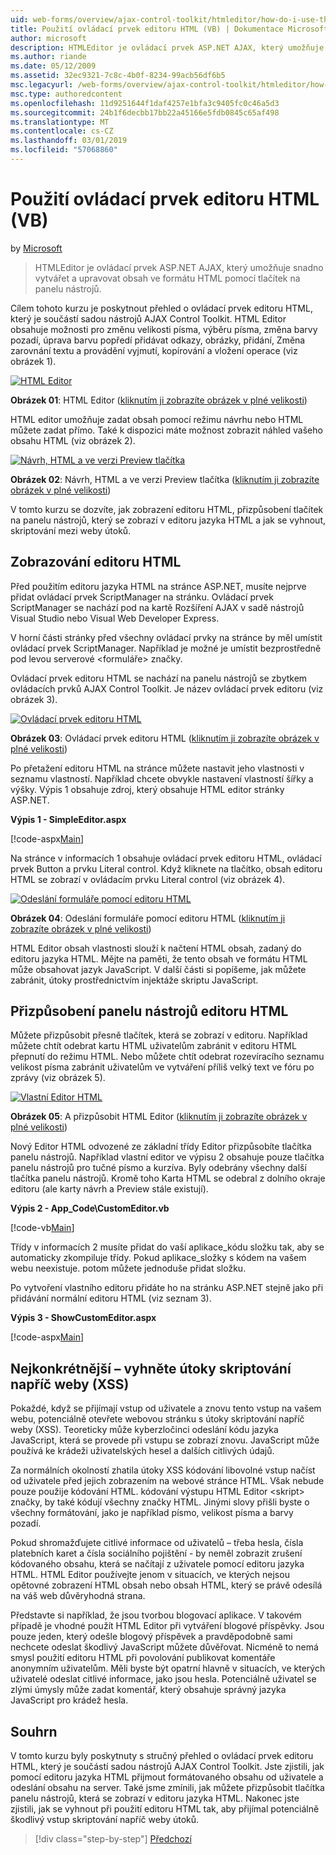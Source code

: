 ```yaml
---
uid: web-forms/overview/ajax-control-toolkit/htmleditor/how-do-i-use-the-html-editor-control-vb
title: Použití ovládací prvek editoru HTML (VB) | Dokumentace Microsoftu
author: microsoft
description: HTMLEditor je ovládací prvek ASP.NET AJAX, který umožňuje snadno vytvářet a upravovat obsah ve formátu HTML pomocí tlačítek na panelu nástrojů.
ms.author: riande
ms.date: 05/12/2009
ms.assetid: 32ec9321-7c8c-4b0f-8234-99acb56df6b5
msc.legacyurl: /web-forms/overview/ajax-control-toolkit/htmleditor/how-do-i-use-the-html-editor-control-vb
msc.type: authoredcontent
ms.openlocfilehash: 11d9251644f1daf4257e1bfa3c9405fc0c46a5d3
ms.sourcegitcommit: 24b1f6decbb17bb22a45166e5fdb0845c65af498
ms.translationtype: MT
ms.contentlocale: cs-CZ
ms.lasthandoff: 03/01/2019
ms.locfileid: "57068860"
---
```

<a name="how-do-i-use-the-html-editor-control-vb"></a>Použití ovládací prvek editoru HTML (VB)
====================
by [Microsoft](https://github.com/microsoft)

> HTMLEditor je ovládací prvek ASP.NET AJAX, který umožňuje snadno vytvářet a upravovat obsah ve formátu HTML pomocí tlačítek na panelu nástrojů.


Cílem tohoto kurzu je poskytnout přehled o ovládací prvek editoru HTML, který je součástí sadou nástrojů AJAX Control Toolkit. HTML Editor obsahuje možnosti pro změnu velikosti písma, výběru písma, změna barvy pozadí, úprava barvu popředí přidávat odkazy, obrázky, přidání, Změna zarovnání textu a provádění vyjmutí, kopírování a vložení operace (viz obrázek 1).


[![HTML Editor](how-do-i-use-the-html-editor-control-vb/_static/image1.jpg)](how-do-i-use-the-html-editor-control-vb/_static/image1.png)

**Obrázek 01**: HTML Editor ([kliknutím ji zobrazíte obrázek v plné velikosti](how-do-i-use-the-html-editor-control-vb/_static/image2.png))


HTML editor umožňuje zadat obsah pomocí režimu návrhu nebo HTML můžete zadat přímo. Také k dispozici máte možnost zobrazit náhled vašeho obsahu HTML (viz obrázek 2).


[![Návrh, HTML a ve verzi Preview tlačítka](how-do-i-use-the-html-editor-control-vb/_static/image2.jpg)](how-do-i-use-the-html-editor-control-vb/_static/image3.png)

**Obrázek 02**: Návrh, HTML a ve verzi Preview tlačítka ([kliknutím ji zobrazíte obrázek v plné velikosti](how-do-i-use-the-html-editor-control-vb/_static/image4.png))


V tomto kurzu se dozvíte, jak zobrazení editoru HTML, přizpůsobení tlačítek na panelu nástrojů, který se zobrazí v editoru jazyka HTML a jak se vyhnout, skriptování mezi weby útoků.

## <a name="displaying-the-html-editor"></a>Zobrazování editoru HTML

Před použitím editoru jazyka HTML na stránce ASP.NET, musíte nejprve přidat ovládací prvek ScriptManager na stránku. Ovládací prvek ScriptManager se nachází pod na kartě Rozšíření AJAX v sadě nástrojů Visual Studio nebo Visual Web Developer Express.

V horní části stránky před všechny ovládací prvky na stránce by měl umístit ovládací prvek ScriptManager. Například je možné je umístit bezprostředně pod levou serverové &lt;formuláře&gt; značky.

Ovládací prvek editoru HTML se nachází na panelu nástrojů se zbytkem ovládacích prvků AJAX Control Toolkit. Je název ovládací prvek editoru (viz obrázek 3).


[![Ovládací prvek editoru HTML](how-do-i-use-the-html-editor-control-vb/_static/image3.jpg)](how-do-i-use-the-html-editor-control-vb/_static/image5.png)

**Obrázek 03**: Ovládací prvek editoru HTML ([kliknutím ji zobrazíte obrázek v plné velikosti](how-do-i-use-the-html-editor-control-vb/_static/image6.png))


Po přetažení editoru HTML na stránce můžete nastavit jeho vlastnosti v seznamu vlastností. Například chcete obvykle nastavení vlastností šířky a výšky. Výpis 1 obsahuje zdroj, který obsahuje HTML editor stránky ASP.NET.

**Výpis 1 - SimpleEditor.aspx**

[!code-aspx[Main](how-do-i-use-the-html-editor-control-vb/samples/sample1.aspx)]

Na stránce v informacích 1 obsahuje ovládací prvek editoru HTML, ovládací prvek Button a prvku Literal control. Když kliknete na tlačítko, obsah editoru HTML se zobrazí v ovládacím prvku Literal control (viz obrázek 4).


[![Odeslání formuláře pomocí editoru HTML](how-do-i-use-the-html-editor-control-vb/_static/image4.jpg)](how-do-i-use-the-html-editor-control-vb/_static/image7.png)

**Obrázek 04**: Odeslání formuláře pomocí editoru HTML ([kliknutím ji zobrazíte obrázek v plné velikosti](how-do-i-use-the-html-editor-control-vb/_static/image8.png))


HTML Editor obsah vlastnosti slouží k načtení HTML obsah, zadaný do editoru jazyka HTML. Mějte na paměti, že tento obsah ve formátu HTML může obsahovat jazyk JavaScript. V další části si popíšeme, jak můžete zabránit, útoky prostřednictvím injektáže skriptu JavaScript.

## <a name="customizing-the-html-editor-toolbar"></a>Přizpůsobení panelu nástrojů editoru HTML

Můžete přizpůsobit přesně tlačítek, která se zobrazí v editoru. Například můžete chtít odebrat kartu HTML uživatelům zabránit v editoru HTML přepnutí do režimu HTML. Nebo můžete chtít odebrat rozevíracího seznamu velikost písma zabránit uživatelům ve vytváření příliš velký text ve fóru po zprávy (viz obrázek 5).


[![Vlastní Editor HTML](how-do-i-use-the-html-editor-control-vb/_static/image5.jpg)](how-do-i-use-the-html-editor-control-vb/_static/image9.png)

**Obrázek 05**: A přizpůsobit HTML Editor ([kliknutím ji zobrazíte obrázek v plné velikosti](how-do-i-use-the-html-editor-control-vb/_static/image10.png))


Nový Editor HTML odvozené ze základní třídy Editor přizpůsobíte tlačítka panelu nástrojů. Například vlastní editor ve výpisu 2 obsahuje pouze tlačítka panelu nástrojů pro tučné písmo a kurzíva. Byly odebrány všechny další tlačítka panelu nástrojů. Kromě toho Karta HTML se odebral z dolního okraje editoru (ale karty návrh a Preview stále existují).

**Výpis 2 - App\_Code\CustomEditor.vb**

[!code-vb[Main](how-do-i-use-the-html-editor-control-vb/samples/sample2.vb)]

Třídy v informacích 2 musíte přidat do vaší aplikace\_kódu složku tak, aby se automaticky zkompiluje třídy. Pokud aplikace\_složky s kódem na vašem webu neexistuje. potom můžete jednoduše přidat složku.

Po vytvoření vlastního editoru přidáte ho na stránku ASP.NET stejně jako při přidávání normální editoru HTML (viz seznam 3).

**Výpis 3 - ShowCustomEditor.aspx**

[!code-aspx[Main](how-do-i-use-the-html-editor-control-vb/samples/sample3.aspx)]

## <a name="avoiding-cross-site-scripting-xss-attacks"></a>Nejkonkrétnější – vyhněte útoky skriptování napříč weby (XSS)

Pokaždé, když se přijímají vstup od uživatele a znovu tento vstup na vašem webu, potenciálně otevřete webovou stránku s útoky skriptování napříč weby (XSS). Teoreticky může kyberzločinci odeslání kódu jazyka JavaScript, která se provede při vstupu se zobrazí znovu. JavaScript může používá ke krádeži uživatelských hesel a dalších citlivých údajů.

Za normálních okolností zhatila útoky XSS kódování libovolné vstup načíst od uživatele před jejich zobrazením na webové stránce HTML. Však nebude pouze použije kódování HTML. kódování výstupu HTML Editor &lt;skript&gt; značky, by také kódují všechny značky HTML. Jinými slovy přišli byste o všechny formátování, jako je například písmo, velikost písma a barvy pozadí.

Pokud shromažďujete citlivé informace od uživatelů – třeba hesla, čísla platebních karet a čísla sociálního pojištění - by neměl zobrazit zrušení kódovaného obsahu, která se načítají z uživatele pomocí editoru jazyka HTML. HTML Editor používejte jenom v situacích, ve kterých nejsou opětovné zobrazení HTML obsah nebo obsah HTML, který se právě odesílá na váš web důvěryhodná strana.

Představte si například, že jsou tvorbou blogovací aplikace. V takovém případě je vhodné použít HTML Editor při vytváření blogové příspěvky. Jsou pouze jeden, který odešle blogový příspěvek a pravděpodobně sami nechcete odeslat škodlivý JavaScript můžete důvěřovat. Nicméně to nemá smysl použití editoru HTML při povolování publikovat komentáře anonymním uživatelům. Měli byste být opatrní hlavně v situacích, ve kterých uživatelé odeslat citlivé informace, jako jsou hesla. Potenciálně uživatel se zlými úmysly může zadat komentář, který obsahuje správný jazyka JavaScript pro krádež hesla.

## <a name="summary"></a>Souhrn

V tomto kurzu byly poskytnuty s stručný přehled o ovládací prvek editoru HTML, který je součástí sadou nástrojů AJAX Control Toolkit. Jste zjistili, jak pomocí editoru jazyka HTML přijmout formátovaného obsahu od uživatele a odeslání obsahu na server. Také jsme zmínili, jak můžete přizpůsobit tlačítka panelu nástrojů, která se zobrazí v editoru jazyka HTML. Nakonec jste zjistili, jak se vyhnout při použití editoru HTML tak, aby přijímal potenciálně škodlivý vstup skriptování napříč weby útoků.

> [!div class="step-by-step"]
> [Předchozí](how-do-i-use-the-html-editor-control-cs.md)
